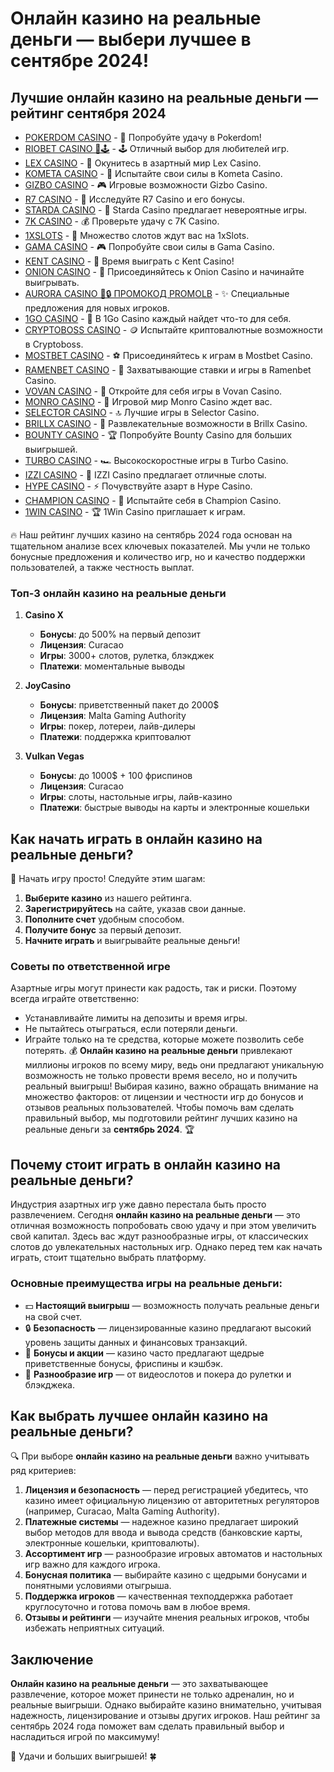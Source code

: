 # Онлайн казино на реальные деньги — выбери лучшее в сентябре 2024!

## Лучшие онлайн казино на реальные деньги — рейтинг сентября 2024
- [POKERDOM CASINO](https://brandplay.link/Bxg7SC7H) - 🎰 Попробуйте удачу в Pokerdom!
- [RIOBET CASINO 🌟🕹️](https://brandplay.link/dtx89f2L) - 🕹️ Отличный выбор для любителей игр.
- [LEX CASINO](https://brandplay.link/2HFTmBc8) - 🎲 Окунитесь в азартный мир Lex Casino.
- [KOMETA CASINO](https://brandplay.link/tLG15CCb) - 🚀 Испытайте свои силы в Kometa Casino.
- [GIZBO CASINO](https://gizbo-tea02.com/c8e962e89) - 🎮 Игровые возможности Gizbo Casino.
- [R7 CASINO](https://brandplay.link/zPmNmTWG) - 💎 Исследуйте R7 Casino и его бонусы.
- [STARDA CASINO](https://brandplay.link/cpFQbWKn) - 🌠 Starda Casino предлагает невероятные игры.
- [7K CASINO](https://brandplay.link/dd46bNgD) - 💰 Проверьте удачу с 7K Casino.
- [1XSLOTS](https://brandplay.link/R4xfxqdm) - 🎰 Множество слотов ждут вас на 1xSlots.
- [GAMA CASINO](https://brandplay.link/zrZpLFTP) - 🎮 Попробуйте свои силы в Gama Casino.
- [KENT CASINO](https://passage-through-deserts.com/de0514c15) - 🤑 Время выиграть с Kent Casino!
- [ONION CASINO](https://obclk001-2d.top/click?offer_id=986&partner_id=10542&landing_id=1798&utm_medium=affiliate&sub_1=oncasino3) - 🧅 Присоединяйтесь к Onion Casino и начинайте выигрывать.
- [AURORA CASINO 🌌🔒 ПРОМОКОД PROMOLB](https://10trafic-stat2.com/click/668546566bcc6313411604c7/6766/15114/subaccount?promocode=PROMOLB) - ✨ Специальные предложения для новых игроков.
- [1GO CASINO](https://1go-ircp01.com/ce015f410) - 🎯 В 1Go Casino каждый найдет что-то для себя.
- [CRYPTOBOSS CASINO](https://cryptobossc.online/d847bcfa9) - 🪙 Испытайте криптовалютные возможности в Cryptoboss.
- [MOSTBET CASINO](https://ktbtis024ifqfn0mst.com/beQs) - ⚽ Присоединяйтесь к играм в Mostbet Casino.
- [RAMENBET CASINO](https://get.saltyram.com/ru/registration?apkpop=0&partner=p24970p3296034p5526) - 🍜 Захватывающие ставки и игры в Ramenbet Casino.
- [VOVAN CASINO](https://vovan.site/d2375cf9b) - 🎰 Откройте для себя игры в Vovan Casino.
- [MONRO CASINO](https://mnr-ircp01.com/c3ce72a2c) - 🎲 Игровой мир Monro Casino ждет вас.
- [SELECTOR CASINO](https://gosel.pl/SELVK) - 🔝 Лучшие игры в Selector Casino.
- [BRILLX CASINO](https://brillx.pub/BRIVK) - 💎 Развлекательные возможности в Brillx Casino.
- [BOUNTY CASINO](https://bounty-casino.de/BOVK) - 🏆 Попробуйте Bounty Casino для больших выигрышей.
- [TURBO CASINO](https://turbo-casino.pro/TURVK) - 🏎️ Высокоскоростные игры в Turbo Casino.
- [IZZI CASINO](https://izzi-fr03.com/ca7c8a7b7) - 🎰 IZZI Casino предлагает отличные слоты.
- [HYPE CASINO](https://hypekaz.com/dc2f44ad0) - ⚡ Почувствуйте азарт в Hype Casino.
- [CHAMPION CASINO](https://champcasino.ink/pobeda/doa-hats?p80412p305331p112c) - 🏅 Испытайте себя в Champion Casino.
- [1WIN CASINO](https://brandplay.link/6F5VqbyZ) - 🏆 1Win Casino приглашает к играм.

🔥 Наш рейтинг лучших казино на сентябрь 2024 года основан на тщательном анализе всех ключевых показателей. Мы учли не только бонусные предложения и количество игр, но и качество поддержки пользователей, а также честность выплат.

### Топ-3 онлайн казино на реальные деньги

1. **Casino X**
   - **Бонусы**: до 500% на первый депозит
   - **Лицензия**: Curacao
   - **Игры**: 3000+ слотов, рулетка, блэкджек
   - **Платежи**: моментальные выводы

2. **JoyCasino**
   - **Бонусы**: приветственный пакет до 2000$
   - **Лицензия**: Malta Gaming Authority
   - **Игры**: покер, лотереи, лайв-дилеры
   - **Платежи**: поддержка криптовалют

3. **Vulkan Vegas**
   - **Бонусы**: до 1000$ + 100 фриспинов
   - **Лицензия**: Curacao
   - **Игры**: слоты, настольные игры, лайв-казино
   - **Платежи**: быстрые выводы на карты и электронные кошельки

## Как начать играть в онлайн казино на реальные деньги?

🚀 Начать игру просто! Следуйте этим шагам:

1. **Выберите казино** из нашего рейтинга.
2. **Зарегистрируйтесь** на сайте, указав свои данные.
3. **Пополните счет** удобным способом.
4. **Получите бонус** за первый депозит.
5. **Начните играть** и выигрывайте реальные деньги!

### Советы по ответственной игре

Азартные игры могут принести как радость, так и риски. Поэтому всегда играйте ответственно:

- Устанавливайте лимиты на депозиты и время игры.
- Не пытайтесь отыграться, если потеряли деньги.
- Играйте только на те средства, которые можете позволить себе потерять.
💰 **Онлайн казино на реальные деньги** привлекают миллионы игроков по всему миру, ведь они предлагают уникальную возможность не только провести время весело, но и получить реальный выигрыш! Выбирая казино, важно обращать внимание на множество факторов: от лицензии и честности игр до бонусов и отзывов реальных пользователей. Чтобы помочь вам сделать правильный выбор, мы подготовили рейтинг лучших казино на реальные деньги за **сентябрь 2024**. 🏆

## Почему стоит играть в онлайн казино на реальные деньги?

Индустрия азартных игр уже давно перестала быть просто развлечением. Сегодня **онлайн казино на реальные деньги** — это отличная возможность попробовать свою удачу и при этом увеличить свой капитал. Здесь вас ждут разнообразные игры, от классических слотов до увлекательных настольных игр. Однако перед тем как начать играть, стоит тщательно выбрать платформу.

### Основные преимущества игры на реальные деньги:

- 💵 **Настоящий выигрыш** — возможность получать реальные деньги на свой счет.
- 🔒 **Безопасность** — лицензированные казино предлагают высокий уровень защиты данных и финансовых транзакций.
- 🎁 **Бонусы и акции** — казино часто предлагают щедрые приветственные бонусы, фриспины и кэшбэк.
- 🎰 **Разнообразие игр** — от видеослотов и покера до рулетки и блэкджека.

## Как выбрать лучшее онлайн казино на реальные деньги?

🔍 При выборе **онлайн казино на реальные деньги** важно учитывать ряд критериев:

1. **Лицензия и безопасность** — перед регистрацией убедитесь, что казино имеет официальную лицензию от авторитетных регуляторов (например, Curacao, Malta Gaming Authority).
2. **Платежные системы** — надежное казино предлагает широкий выбор методов для ввода и вывода средств (банковские карты, электронные кошельки, криптовалюты).
3. **Ассортимент игр** — разнообразие игровых автоматов и настольных игр важно для каждого игрока.
4. **Бонусная политика** — выбирайте казино с щедрыми бонусами и понятными условиями отыгрыша.
5. **Поддержка игроков** — качественная техподдержка работает круглосуточно и готова помочь вам в любое время.
6. **Отзывы и рейтинги** — изучайте мнения реальных игроков, чтобы избежать неприятных ситуаций.

## Заключение

**Онлайн казино на реальные деньги** — это захватывающее развлечение, которое может принести не только адреналин, но и реальные выигрыши. Однако выбирайте казино внимательно, учитывая надежность, лицензирование и отзывы других игроков. Наш рейтинг за сентябрь 2024 года поможет вам сделать правильный выбор и насладиться игрой по максимуму!

🎲 Удачи и больших выигрышей! 🍀
